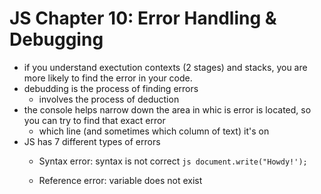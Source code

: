 # JS Chapter 10: Error Handling & Debugging
- if you understand exectution contexts (2 stages) and stacks, you are more likely to find the error in your code.
- debudding is the process of finding errors
  - involves the process of deduction
- the console helps narrow down the area in whic is error is located, so you can try to find that exact error 
  - which line (and sometimes which column of text) it's on
- JS has 7 different types of errors
  - Syntax error: syntax is not correct
   ```js document.write("Howdy!');```
   
  - Reference error: variable does not exist
